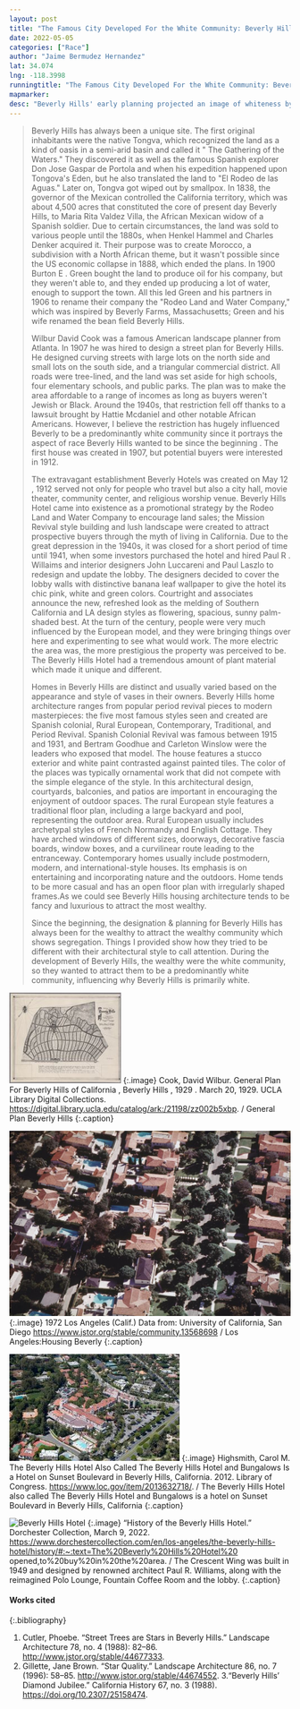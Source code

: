 ```yaml
---
layout: post
title: "The Famous City Developed For the White Community: Beverly Hills"
date: 2022-05-05
categories: ["Race"]
author: "Jaime Bermudez Hernandez"
lat: 34.074
lng: -118.3998
runningtitle: "The Famous City Developed For the White Community: Beverly Hills"
mapmarker: 
desc: "Beverly Hills' early planning projected an image of whiteness by its general plan, surroundings, houses, and general description, which then influenced property values."
---
```

>Beverly Hills has always been a unique site. The first original inhabitants were the native Tongva, which recognized the land as a kind of oasis in a semi-arid basin and called it " The Gathering of the Waters." They discovered it as well as the famous Spanish explorer Don Jose Gaspar de Portola and when his expedition happened upon Tongova's Eden, but he also translated the land to "El Rodeo de las Aguas." Later on, Tongva got wiped out by smallpox. In 1838, the governor of the Mexican controlled the California territory, which was about 4,500 acres that constituted the core of present day Beverly Hills, to Maria Rita Valdez Villa, the African Mexican widow of a Spanish soldier. Due to certain circumstances, the land was sold to various people until the 1880s, when Henkel Hammel and Charles Denker acquired it. Their purpose was to create Morocco, a subdivision with a North African theme, but it wasn't possible since the US economic collapse in 1888, which ended the plans. In 1900 Burton E . Green bought the land to produce oil for his company, but they weren't able to, and they ended up producing a lot of water, enough to support the town. All this led Green and his partners in 1906 to rename their company the "Rodeo Land and Water Company," which was inspired by Beverly Farms, Massachusetts; Green and his wife renamed the bean field Beverly Hills. 
>
> Wilbur David Cook was a famous American landscape planner from Atlanta. In 1907 he was hired to design a street plan for Beverly Hills. He designed curving streets with large lots on the north side and small lots on the south side, and a triangular commercial district. All roads were tree-lined, and the land was set aside for high schools, four elementary schools, and public parks. The plan was to make the area affordable to a range of incomes as long as buyers weren't Jewish or Black. Around the 1940s, that restriction fell off thanks to a lawsuit brought by Hattie Mcdaniel and other notable African Americans. However, I believe the restriction has hugely influenced Beverly to be a predominantly white community since it portrays the aspect of race Beverly Hills wanted to be since the beginning . The first house was created in 1907, but potential buyers were interested in 1912. 
> 
> The extravagant establishment Beverly Hotels was created on May 12 , 1912 served not only for people who travel but also a city hall, movie theater, community center, and religious worship venue. Beverly Hills Hotel came into existence as a promotional strategy by the Rodeo Land and Water Company to encourage land sales; the Mission Revival style building and lush landscape were created to attract prospective buyers through the myth of living in California. Due to the great depression in the 1940s, it was closed for a short period of time until 1941, when some investors purchased the hotel and hired Paul R . Willaims and interior designers John Luccareni and Paul Laszlo to redesign and update the lobby. The designers decided to cover the lobby walls with distinctive banana leaf wallpaper to give the hotel its chic pink, white and green colors. Courtright and associates announce the new, refreshed look as the melding of Southern California and LA design styles as flowering, spacious, sunny palm-shaded best. At the turn of the century, people were very much influenced by the European model, and they were bringing things over here and experimenting to see what would work. The more electric the area was, the more prestigious the property was perceived to be. The Beverly Hills Hotel had a tremendous amount of plant material which made it unique and different. 
>
> Homes in Beverly Hills are distinct and usually varied based on the appearance and style of vases in their owners. Beverly Hills home architecture ranges from popular period revival pieces to modern masterpieces: the five most famous styles seen and created  are Spanish colonial, Rural European, Contemporary, Traditional, and Period Revival. Spanish Colonial Revival was famous between 1915 and 1931, and Bertram Goodhue and Carleton Winslow were the leaders who exposed that model. The house features a stucco exterior and white paint contrasted against painted tiles. The color of the places was typically ornamental work that did not compete with the simple elegance of the style. In this architectural design, courtyards, balconies, and patios are important in encouraging the enjoyment of outdoor spaces. The rural European style features a traditional floor plan, including a large backyard and pool, representing the outdoor area. Rural European usually includes archetypal styles of French Normandy and English Cottage. They have arched windows of different sizes, doorways, decorative fascia boards, window boxes, and a curvilinear route leading to the entranceway. Contemporary homes usually include postmodern, modern, and international-style houses. Its emphasis is on entertaining and incorporating nature and the outdoors. Home tends to be more casual and has an open floor plan with irregularly shaped frames.As we could see Beverly Hills housing architecture tends to be fancy and luxurious to attract the most wealthy. 
>
> Since the beginning, the designation & planning for Beverly Hills has always been for the wealthy to attract the wealthy community which shows segregation. Things I provided show how they tried to be different with their architectural style to call attention. During the development of Beverly Hills, the wealthy were the white community, so they wanted to attract them to be a predominantly white community, influencing why Beverly Hills is primarily white.


![General Plan for Beverly Hills of California, Beverly Hills, 1929](images/generalplanbeverlyhills_phase_1_image1.jpg)
   {:.image} 
Cook, David Wilbur. General Plan For Beverly Hills of California , Beverly Hills , 1929 . March 20, 1929. UCLA Library Digital Collections. https://digital.library.ucla.edu/catalog/ark:/21198/zz002b5xbp. / General Plan Beverly Hills
 {:.caption} 

![Los Angeles: Housing Beverly Hills](images/beverlyhillsoverviewhomes_phase1_image2.jpg)
   {:.image} 
1972 Los Angeles (Calif.) Data from: University of California, San Diego https://www.jstor.org/stable/community.13568698 / Los Angeles:Housing Beverly
   {:.caption} 

![The Beverly Hills Hotel also called The Beverly Hills Hotel and Bungalows is a hotel on Sunset Boulevard in Beverly Hills, California](images/beverlyhillshoteloverview_phase1_image3.jpg)
   {:.image} 
Highsmith, Carol M. The Beverly Hills Hotel Also Called The Beverly Hills Hotel and Bungalows Is a Hotel on Sunset Boulevard in Beverly Hills, California. 2012. Library of Congress. https://www.loc.gov/item/2013632718/. / The Beverly Hills Hotel also called The Beverly Hills Hotel and Bungalows is a hotel on Sunset Boulevard in Beverly Hills, California
   {:.caption} 

![Beverly Hills Hotel](images/beverlyhillshotel_phase1_image4.jpg)
   {:.image} 
“History of the Beverly Hills Hotel.” Dorchester Collection, March 9, 2022. https://www.dorchestercollection.com/en/los-angeles/the-beverly-hills-hotel/history/#:~:text=The%20Beverly%20Hills%20Hotel%20 opened,to%20buy%20in%20the%20area.  / The Crescent Wing was built in 1949 and designed by renowned architect Paul R. Williams, along with the reimagined Polo Lounge, Fountain Coffee Room and the lobby.
   {:.caption} 

#### Works cited

{:.bibliography}
1. Cutler, Phoebe. “Street Trees are Stars in Beverly Hills.” Landscape Architecture 78, no. 4 (1988): 82–86. http://www.jstor.org/stable/44677333.
2. Gillette, Jane Brown. “Star Quality.” Landscape Architecture 86, no. 7 (1996): 58–85. http://www.jstor.org/stable/44674552.
3.“Beverly Hills’ Diamond Jubilee.” California History 67, no. 3 (1988). https://doi.org/10.2307/25158474.
